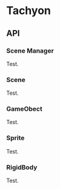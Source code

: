 # Tachyon

## API

### Scene Manager

Test.

### Scene

Test.

### GameObect

Test.

### Sprite

Test.

### RigidBody

Test.